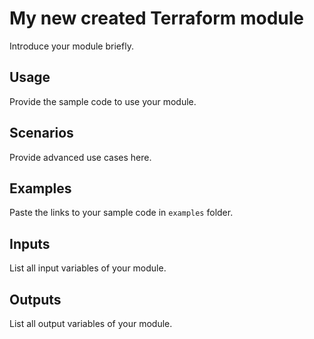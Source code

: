 # My new created Terraform module

Introduce your module briefly.

## Usage

Provide the sample code to use your module.

## Scenarios

Provide advanced use cases here.

## Examples

Paste the links to your sample code in `examples` folder.

## Inputs

List all input variables of your module.

## Outputs

List all output variables of your module.

